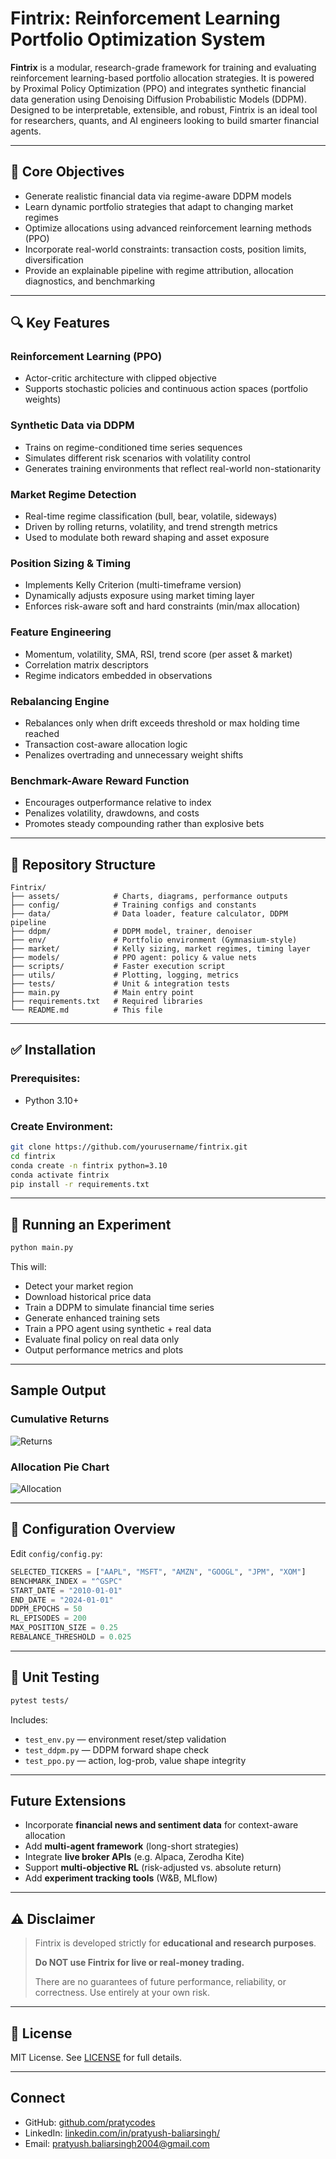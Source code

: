 # Fintrix: Reinforcement Learning Portfolio Optimization System

**Fintrix** is a modular, research-grade framework for training and evaluating reinforcement learning-based portfolio allocation strategies. It is powered by Proximal Policy Optimization (PPO) and integrates synthetic financial data generation using Denoising Diffusion Probabilistic Models (DDPM). Designed to be interpretable, extensible, and robust, Fintrix is an ideal tool for researchers, quants, and AI engineers looking to build smarter financial agents.

---

## 🚀 Core Objectives

* Generate realistic financial data via regime-aware DDPM models
* Learn dynamic portfolio strategies that adapt to changing market regimes
* Optimize allocations using advanced reinforcement learning methods (PPO)
* Incorporate real-world constraints: transaction costs, position limits, diversification
* Provide an explainable pipeline with regime attribution, allocation diagnostics, and benchmarking

---

## 🔍 Key Features

### Reinforcement Learning (PPO)

* Actor-critic architecture with clipped objective
* Supports stochastic policies and continuous action spaces (portfolio weights)

### Synthetic Data via DDPM

* Trains on regime-conditioned time series sequences
* Simulates different risk scenarios with volatility control
* Generates training environments that reflect real-world non-stationarity

### Market Regime Detection

* Real-time regime classification (bull, bear, volatile, sideways)
* Driven by rolling returns, volatility, and trend strength metrics
* Used to modulate both reward shaping and asset exposure

### Position Sizing & Timing

* Implements Kelly Criterion (multi-timeframe version)
* Dynamically adjusts exposure using market timing layer
* Enforces risk-aware soft and hard constraints (min/max allocation)

### Feature Engineering

* Momentum, volatility, SMA, RSI, trend score (per asset & market)
* Correlation matrix descriptors
* Regime indicators embedded in observations

### Rebalancing Engine

* Rebalances only when drift exceeds threshold or max holding time reached
* Transaction cost-aware allocation logic
* Penalizes overtrading and unnecessary weight shifts

### Benchmark-Aware Reward Function

* Encourages outperformance relative to index
* Penalizes volatility, drawdowns, and costs
* Promotes steady compounding rather than explosive bets

---

## 🧱 Repository Structure

```
Fintrix/
├── assets/            # Charts, diagrams, performance outputs
├── config/            # Training configs and constants
├── data/              # Data loader, feature calculator, DDPM pipeline
├── ddpm/              # DDPM model, trainer, denoiser
├── env/               # Portfolio environment (Gymnasium-style)
├── market/            # Kelly sizing, market regimes, timing layer
├── models/            # PPO agent: policy & value nets
├── scripts/           # Faster execution script
├── utils/             # Plotting, logging, metrics
├── tests/             # Unit & integration tests
├── main.py            # Main entry point
├── requirements.txt   # Required libraries
└── README.md          # This file
```

---

## ✅ Installation

### Prerequisites:

* Python 3.10+

### Create Environment:

```bash
git clone https://github.com/yourusername/fintrix.git
cd fintrix
conda create -n fintrix python=3.10
conda activate fintrix
pip install -r requirements.txt
```

---

## 🧪 Running an Experiment

```bash
python main.py
```

This will:

* Detect your market region
* Download historical price data
* Train a DDPM to simulate financial time series
* Generate enhanced training sets
* Train a PPO agent using synthetic + real data
* Evaluate final policy on real data only
* Output performance metrics and plots

---

##  Sample Output

### Cumulative Returns

![Returns](assets/performance_plot_us.jpeg)

### Allocation Pie Chart

![Allocation](assets/final_allocation_us.jpeg)

---

## 🔧 Configuration Overview

Edit `config/config.py`:

```python
SELECTED_TICKERS = ["AAPL", "MSFT", "AMZN", "GOOGL", "JPM", "XOM"]
BENCHMARK_INDEX = "^GSPC"
START_DATE = "2010-01-01"
END_DATE = "2024-01-01"
DDPM_EPOCHS = 50
RL_EPISODES = 200
MAX_POSITION_SIZE = 0.25
REBALANCE_THRESHOLD = 0.025
```

---

## 🧪 Unit Testing

```bash
pytest tests/
```

Includes:

* `test_env.py` — environment reset/step validation
* `test_ddpm.py` — DDPM forward shape check
* `test_ppo.py` — action, log-prob, value shape integrity

---

##  Future Extensions

* Incorporate **financial news and sentiment data** for context-aware allocation
* Add **multi-agent framework** (long-short strategies)
* Integrate **live broker APIs** (e.g. Alpaca, Zerodha Kite)
* Support **multi-objective RL** (risk-adjusted vs. absolute return)
* Add **experiment tracking tools** (W\&B, MLflow)

---

## ⚠️ Disclaimer

> Fintrix is developed strictly for **educational and research purposes**.
>
> **Do NOT use Fintrix for live or real-money trading.**
>
> There are no guarantees of future performance, reliability, or correctness. Use entirely at your own risk.

---

## 📄 License

MIT License. See [LICENSE](LICENSE) for full details.

---

##  Connect

* GitHub: [github.com/pratycodes](https://github.com/pratycodes)
* LinkedIn: [linkedin.com/in/pratyush-baliarsingh/](https://www.linkedin.com/in/pratyush-baliarsingh/)
* Email: [pratyush.baliarsingh2004@gmail.com](mailto:pratyush.baliarsingh2004@gmail.com)

